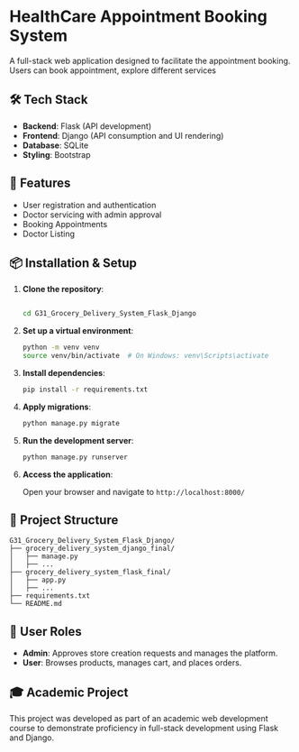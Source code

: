 
# HealthCare Appointment Booking System

A full-stack web application designed to facilitate the appointment booking. Users can book appointment, explore different services

## 🛠️ Tech Stack

- **Backend**: Flask (API development)
- **Frontend**: Django (API consumption and UI rendering)
- **Database**: SQLite
- **Styling**: Bootstrap

## 🚀 Features

- User registration and authentication
- Doctor servicing with admin approval
- Booking Appointments
- Doctor Listing

## 📦 Installation & Setup

1. **Clone the repository**:

   ```bash
   
   cd G31_Grocery_Delivery_System_Flask_Django
   ```

2. **Set up a virtual environment**:

   ```bash
   python -m venv venv
   source venv/bin/activate  # On Windows: venv\Scripts\activate
   ```

3. **Install dependencies**:

   ```bash
   pip install -r requirements.txt
   ```

4. **Apply migrations**:

   ```bash
   python manage.py migrate
   ```

5. **Run the development server**:

   ```bash
   python manage.py runserver
   ```

6. **Access the application**:

   Open your browser and navigate to `http://localhost:8000/`

## 📁 Project Structure

```
G31_Grocery_Delivery_System_Flask_Django/
├── grocery_delivery_system_django_final/
│   ├── manage.py
│   ├── ...
├── grocery_delivery_system_flask_final/
│   ├── app.py
│   ├── ...
├── requirements.txt
└── README.md
```

## 👥 User Roles

- **Admin**: Approves store creation requests and manages the platform.
- **User**: Browses products, manages cart, and places orders.

## 🎓 Academic Project

This project was developed as part of an academic web development course to demonstrate proficiency in full-stack development using Flask and Django.
